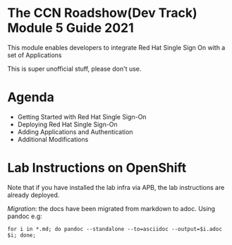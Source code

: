 The CCN Roadshow(Dev Track) Module 5 Guide 2021
===

This module enables developers to integrate Red Hat Single Sign On with a set of Applications

This is super unofficial stuff, please don't use.

Agenda
===
* Getting Started with Red Hat Single Sign-On
* Deploying Red Hat Single Sign-On
* Adding Applications and Authentication
* Additional Modifications

Lab Instructions on OpenShift
===

Note that if you have installed the lab infra via APB, the lab instructions are already deployed.


_Migration_: the docs have been migrated from markdown to adoc. 
Using pandoc e.g: 
``` 
for i in *.md; do pandoc --standalone --to=asciidoc --output=$i.adoc $i; done;
```